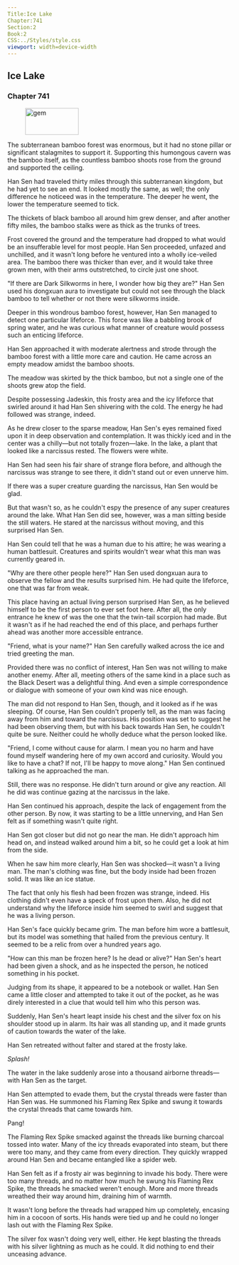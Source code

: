 ```yaml
---
Title:Ice Lake 
Chapter:741 
Section:2 
Book:2 
CSS:../Styles/style.css 
viewport: width=device-width
---
```

  
## Ice Lake
### Chapter 741
  
<figure>
	<img src="../Images/gem.gif" alt="gem" id="gem" width="120" height="60" />
</figure>
  

  
The subterranean bamboo forest was enormous, but it had no stone pillar or significant stalagmites to support it. Supporting this humongous cavern was the bamboo itself, as the countless bamboo shoots rose from the ground and supported the ceiling.

Han Sen had traveled thirty miles through this subterranean kingdom, but he had yet to see an end. It looked mostly the same, as well; the only difference he noticeed was in the temperature. The deeper he went, the lower the temperature seemed to tick.

The thickets of black bamboo all around him grew denser, and after another fifty miles, the bamboo stalks were as thick as the trunks of trees.

Frost covered the ground and the temperature had dropped to what would be an insufferable level for most people. Han Sen proceeded, unfazed and unchilled, and it wasn't long before he ventured into a wholly ice-veiled area. The bamboo there was thicker than ever, and it would take three grown men, with their arms outstretched, to circle just one shoot.

"If there are Dark Silkworms in here, I wonder how big they are?" Han Sen used his dongxuan aura to investigate but could not see through the black bamboo to tell whether or not there were silkworms inside.

Deeper in this wondrous bamboo forest, however, Han Sen managed to detect one particular lifeforce. This force was like a babbling brook of spring water, and he was curious what manner of creature would possess such an enticing lifeforce.

Han Sen approached it with moderate alertness and strode through the bamboo forest with a little more care and caution. He came across an empty meadow amidst the bamboo shoots.

The meadow was skirted by the thick bamboo, but not a single one of the shoots grew atop the field.

Despite possessing Jadeskin, this frosty area and the icy lifeforce that swirled around it had Han Sen shivering with the cold. The energy he had followed was strange, indeed.

As he drew closer to the sparse meadow, Han Sen's eyes remained fixed upon it in deep observation and contemplation. It was thickly iced and in the center was a chilly—but not totally frozen—lake. In the lake, a plant that looked like a narcissus rested. The flowers were white.

Han Sen had seen his fair share of strange flora before, and although the narcissus was strange to see there, it didn't stand out or even unnerve him.

If there was a super creature guarding the narcissus, Han Sen would be glad.

But that wasn't so, as he couldn't espy the presence of any super creatures around the lake. What Han Sen did see, however, was a man sitting beside the still waters. He stared at the narcissus without moving, and this surprised Han Sen.

Han Sen could tell that he was a human due to his attire; he was wearing a human battlesuit. Creatures and spirits wouldn't wear what this man was currently geared in.

"Why are there other people here?" Han Sen used dongxuan aura to observe the fellow and the results surprised him. He had quite the lifeforce, one that was far from weak.

This place having an actual living person surprised Han Sen, as he believed himself to be the first person to ever set foot here. After all, the only entrance he knew of was the one that the twin-tail scorpion had made. But it wasn't as if he had reached the end of this place, and perhaps further ahead was another more accessible entrance.

"Friend, what is your name?" Han Sen carefully walked across the ice and tried greeting the man.

Provided there was no conflict of interest, Han Sen was not willing to make another enemy. After all, meeting others of the same kind in a place such as the Black Desert was a delightful thing. And even a simple correspondence or dialogue with someone of your own kind was nice enough.

The man did not respond to Han Sen, though, and it looked as if he was sleeping. Of course, Han Sen couldn't properly tell, as the man was facing away from him and toward the narcissus. His position was set to suggest he had been observing them, but with his back towards Han Sen, he couldn't quite be sure. Neither could he wholly deduce what the person looked like.

"Friend, I come without cause for alarm. I mean you no harm and have found myself wandering here of my own accord and curiosity. Would you like to have a chat? If not, I'll be happy to move along." Han Sen continued talking as he approached the man.

Still, there was no response. He didn't turn around or give any reaction. All he did was continue gazing at the narcissus in the lake.

Han Sen continued his approach, despite the lack of engagement from the other person. By now, it was starting to be a little unnerving, and Han Sen felt as if something wasn't quite right.

Han Sen got closer but did not go near the man. He didn't approach him head on, and instead walked around him a bit, so he could get a look at him from the side.

When he saw him more clearly, Han Sen was shocked—it wasn't a living man. The man's clothing was fine, but the body inside had been frozen solid. It was like an ice statue.

The fact that only his flesh had been frozen was strange, indeed. His clothing didn't even have a speck of frost upon them. Also, he did not understand why the lifeforce inside him seemed to swirl and suggest that he was a living person.

Han Sen's face quickly became grim. The man before him wore a battlesuit, but its model was something that hailed from the previous century. It seemed to be a relic from over a hundred years ago.

"How can this man be frozen here? Is he dead or alive?" Han Sen's heart had been given a shock, and as he inspected the person, he noticed something in his pocket.

Judging from its shape, it appeared to be a notebook or wallet. Han Sen came a little closer and attempted to take it out of the pocket, as he was direly interested in a clue that would tell him who this person was.

Suddenly, Han Sen's heart leapt inside his chest and the silver fox on his shoulder stood up in alarm. Its hair was all standing up, and it made grunts of caution towards the water of the lake.

Han Sen retreated without falter and stared at the frosty lake.

*Splash!*

The water in the lake suddenly arose into a thousand airborne threads—with Han Sen as the target.

Han Sen attempted to evade them, but the crystal threads were faster than Han Sen was. He summoned his Flaming Rex Spike and swung it towards the crystal threads that came towards him.

Pang!

The Flaming Rex Spike smacked against the threads like burning charcoal tossed into water. Many of the icy threads evaporated into steam, but there were too many, and they came from every direction. They quickly wrapped around Han Sen and became entangled like a spider web.

Han Sen felt as if a frosty air was beginning to invade his body. There were too many threads, and no matter how much he swung his Flaming Rex Spike, the threads he smacked weren't enough. More and more threads wreathed their way around him, draining him of warmth.

It wasn't long before the threads had wrapped him up completely, encasing him in a cocoon of sorts. His hands were tied up and he could no longer lash out with the Flaming Rex Spike.

The silver fox wasn't doing very well, either. He kept blasting the threads with his silver lightning as much as he could. It did nothing to end their unceasing advance.